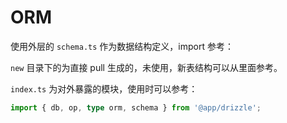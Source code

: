 # ORM

使用外层的 `schema.ts` 作为数据结构定义，import 参考：

`new` 目录下的为直接 pull 生成的，未使用，新表结构可以从里面参考。

`index.ts` 为对外暴露的模块，使用时可以参考：

```typescript
import { db, op, type orm, schema } from '@app/drizzle';
```
